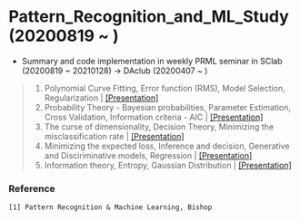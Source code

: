 # Pattern_Recognition_and_ML_Study (20200819 ~ )
- Summary and code implementation in weekly PRML seminar in SClab (20200819 ~ 20210128) -> DAclub (20200407 ~ )


> 1. Polynomial Curve Fitting, Error function (RMS), Model Selection, Regularization | [[Presentation]](https://github.com/OH-Seoyoung/Pattern_Recognition_and_ML_Study/blob/master/presentation/20200819_PRML.pdf)  
> 2. Probability Theory - Bayesian probabilities, Parameter Estimation, Cross Validation, Information criteria - AIC | [[Presentation]](https://github.com/OH-Seoyoung/Pattern_Recognition_and_ML_Study/blob/master/presentation/20200901_PRML.pdf)  
> 3. The curse of dimensionality, Decision Theory, Minimizing the misclassification rate | [[Presentation]](https://github.com/OH-Seoyoung/Pattern_Recognition_and_ML_Study/blob/master/presentation/20200908_PRML.pdf)  
> 4. Minimizing the expected loss, Inference and decision, Generative and Disciriminative models, Regression | [[Presentation]](https://github.com/OH-Seoyoung/Pattern_Recognition_and_ML_Study/blob/master/presentation/20200915_PRML.pdf)  
> 5. Information theory, Entropy, Gaussian Distribution | [[Presentation]](https://github.com/OH-Seoyoung/Pattern_Recognition_and_ML_Study/blob/master/presentation/20200922_PRML.pdf)  


### Reference
```
[1] Pattern Recognition & Machine Learning, Bishop
```
